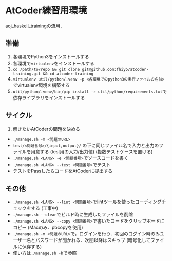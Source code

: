 # AtCoder練習用環境

[aoj_haskell_training](https://github.com/fhiyo/aoj_haskell_training)の流用．

## 準備

1. 各環境でPython3をインストールする
1. 各環境で`virtualenv`をインストールする
1. `cd /path/to/repo && git clone git@github.com:fhiyo/atcoder-training.git && cd atcoder-training`
1. `virtualenv util/python/.venv -p <各環境でのpython3の実行ファイルの名前>`でvirtualenv環境を構築する
1. `util/python/.venv/bin/pip install -r util/python/requirements.txt`で依存ライブラリをインストールする

## サイクル
1. 解きたいAtCoderの問題を決める
- `./manage.sh -m <問題のURL>`
- `test/<問題番号>/{input,output}/` の下に同じファイル名で入力と出力のファイルを用意する (test用の入力/出力値) (複数テストケースを置ける)
- `./manage.sh <LANG> -e <問題番号>`でソースコードを書く
- `./manage.sh <LANG> --test <問題番号>`でテスト
- テストをPassしたらコードをAtCoderに提出する

## その他
- `./manage.sh <LANG> --lint <問題番号>`でlintツールを使ったコーディングチェックをする (工事中)
- `./manage.sh --clean`でビルド時に生成したファイルを削除
- `./manage.sh <LANG> --copy <問題番号>`で書いたコードをクリップボードにコピー (Macのみ．pbcopyを使用)
- `./manage.sh -m <問題のURL>`で，ログインを行う．初回のログイン時のみユーザー名とパスワードが聞かれる．次回以降はスキップ (暗号化してファイルに保存する)
- 使い方は`./manage.sh -h`で参照
